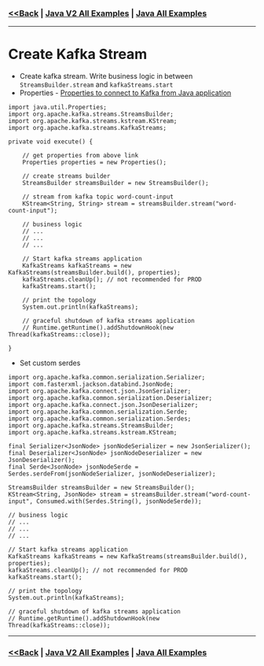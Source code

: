 ### [<<Back](../README.md) | [Java V2 All Examples](https://github.com/avinashbabudonthu/java/blob/master/java-v2/README.md) | [Java All Examples](https://github.com/avinashbabudonthu/java/blob/master/README.md)
------
# Create Kafka Stream
* Create kafka stream. Write business logic in between `StreamsBuilder.stream` and `kafkaStreams.start`
* Properties - [Properties to connect to Kafka from Java application](connect-to-kafka-from-java.md)
```
import java.util.Properties;
import org.apache.kafka.streams.StreamsBuilder;
import org.apache.kafka.streams.kstream.KStream;
import org.apache.kafka.streams.KafkaStreams;

private void execute() {

	// get properties from above link
	Properties properties = new Properties();

	// create streams builder
	StreamsBuilder streamsBuilder = new StreamsBuilder();

	// stream from kafka topic word-count-input
	KStream<String, String> stream = streamsBuilder.stream("word-count-input");

	// business logic
	// ...
	// ...
	// ...

	// Start kafka streams application
	KafkaStreams kafkaStreams = new KafkaStreams(streamsBuilder.build(), properties);
	kafkaStreams.cleanUp(); // not recommended for PROD
	kafkaStreams.start();

	// print the topology
	System.out.println(kafkaStreams);

	// graceful shutdown of kafka streams application
	// Runtime.getRuntime().addShutdownHook(new Thread(kafkaStreams::close));

}
```
* Set custom serdes
```
import org.apache.kafka.common.serialization.Serializer;
import com.fasterxml.jackson.databind.JsonNode;
import org.apache.kafka.connect.json.JsonSerializer;
import org.apache.kafka.common.serialization.Deserializer;
import org.apache.kafka.connect.json.JsonDeserializer;
import org.apache.kafka.common.serialization.Serde;
import org.apache.kafka.common.serialization.Serdes;
import org.apache.kafka.streams.StreamsBuilder;
import org.apache.kafka.streams.kstream.KStream;

final Serializer<JsonNode> jsonNodeSerializer = new JsonSerializer();
final Deserializer<JsonNode> jsonNodeDeserializer = new JsonDeserializer();
final Serde<JsonNode> jsonNodeSerde = Serdes.serdeFrom(jsonNodeSerializer, jsonNodeDeserializer);

StreamsBuilder streamsBuilder = new StreamsBuilder();
KStream<String, JsonNode> stream = streamsBuilder.stream("word-count-input", Consumed.with(Serdes.String(), jsonNodeSerde));

// business logic
// ...
// ...
// ...

// Start kafka streams application
KafkaStreams kafkaStreams = new KafkaStreams(streamsBuilder.build(), properties);
kafkaStreams.cleanUp(); // not recommended for PROD
kafkaStreams.start();

// print the topology
System.out.println(kafkaStreams);

// graceful shutdown of kafka streams application
// Runtime.getRuntime().addShutdownHook(new Thread(kafkaStreams::close));
```
------
### [<<Back](../README.md) | [Java V2 All Examples](https://github.com/avinashbabudonthu/java/blob/master/java-v2/README.md) | [Java All Examples](https://github.com/avinashbabudonthu/java/blob/master/README.md)